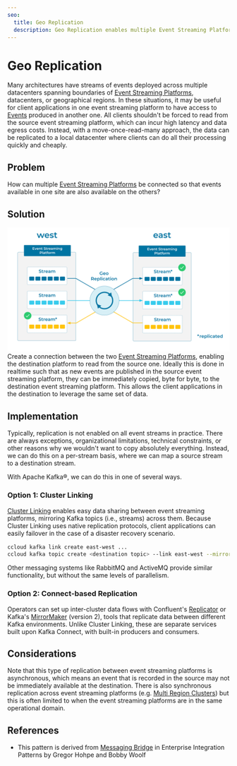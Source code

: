 ```yaml
---
seo:
  title: Geo Replication
  description: Geo Replication enables multiple Event Streaming Platforms to be connected so that events available in one site are also available on the others
---
```


# Geo Replication

Many architectures have streams of events deployed across multiple datacenters spanning boundaries of [Event Streaming Platforms](../event-stream/event-streaming-platform.md), datacenters, or geographical regions.
In these situations, it may be useful for client applications in one event streaming platform to have access to [Events](../event/event.md) produced in another one.
All clients shouldn't be forced to read from the source event streaming platform, which can incur high latency and data egress costs.
Instead, with a move-once-read-many approach, the data can be replicated to a local datacenter where clients can do all their processing quickly and cheaply.


## Problem

How can multiple [Event Streaming Platforms](../event-stream/event-streaming-platform.md) be connected so that events available in one site are also available on the others?


## Solution

![geo-replication](../img/geo-replication.svg)
Create a connection between the two [Event Streaming Platforms](../event-stream/event-streaming-platform.md), enabling the destination platform to read from the source one.
Ideally this is done in realtime such that as new events are published in the source event streaming platform, they can be immediately copied, byte for byte, to the destination event streaming platform.
This allows the client applications in the destination to leverage the same set of data.


## Implementation

Typically, replication is not enabled on all event streams in practice. There are always exceptions, organizational limitations, technical constraints, or other reasons why we wouldn't want to copy absolutely everything.
Instead, we can do this on a per-stream basis, where we can map a source stream to a destination stream.

With Apache Kafka®, we can do this in one of several ways.


### Option 1: Cluster Linking

[Cluster Linking](https://docs.confluent.io/cloud/current/multi-cloud/cluster-linking.html) enables easy data sharing between event streaming platforms, mirroring Kafka topics (i.e., streams) across them.
Because Cluster Linking uses native replication protocols, client applications can easily failover in the case of a disaster recovery scenario.

```sh
ccloud kafka link create east-west ...
ccloud kafka topic create <destination topic> --link east-west --mirror-topic <source topic> ...
```

Other messaging systems like RabbitMQ and ActiveMQ provide similar functionality, but without the same levels of parallelism.


### Option 2: Connect-based Replication

Operators can set up inter-cluster data flows with Confluent's [Replicator](https://docs.confluent.io/cloud/current/clusters/migrate-topics-on-cloud-clusters.html) or Kafka's [MirrorMaker](https://kafka.apache.org/documentation/#georeplication) (version 2), tools that replicate data between different Kafka environments.
Unlike Cluster Linking, these are separate services built upon Kafka Connect, with built-in producers and consumers.


## Considerations

Note that this type of replication between event streaming platforms is asynchronous, which means an event that is recorded in the source may not be immediately available at the destination.
There is also synchronous replication across event streaming platforms (e.g. [Multi Region Clusters](https://docs.confluent.io/platform/current/multi-dc-deployments/index.html)) but this is often limited to when the event streaming platforms are in the same operational domain.


## References

* This pattern is derived from [Messaging Bridge](https://www.enterpriseintegrationpatterns.com/patterns/messaging/MessagingBridge.html) in Enterprise Integration Patterns by Gregor Hohpe and Bobby Woolf
